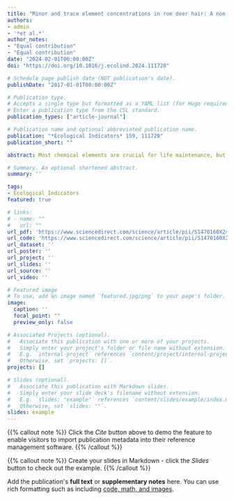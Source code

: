 ```yaml
---
title: "Minor and trace element concentrations in roe deer hair: A non-invasive method to define reference values in wildlife"
authors:
- admin
- '*et al.*'
author_notes:
- "Equal contribution"
- "Equal contribution"
date: "2024-02-01T00:00:00Z"
doi: "https://doi.org/10.1016/j.ecolind.2024.111720"

# Schedule page publish date (NOT publication's date).
publishDate: "2017-01-01T00:00:00Z"

# Publication type.
# Accepts a single type but formatted as a YAML list (for Hugo requirements).
# Enter a publication type from the CSL standard.
publication_types: ["article-journal"]

# Publication name and optional abbreviated publication name.
publication: "*Ecological Indicators* 159, 111720"
publication_short: ""

abstract: Most chemical elements are crucial for life maintenance, but the intake of non-essential elements or inadequate concentrations of essential ones can have major consequences on wildlife health. However, concentrations of minor and trace elements remain largely unknown in free-ranging animals. This study aimed to establish the first reference values for 22 essential (Ca, Co, Cr, Cu, Fe, K, Mg, Mn, Mo, Na, Ni, Se, Zn) and non-essential (Al, As, Cd, Hg, Pb, Sb, Sr, Ti, Tl) elements in roe deer hair (*Capreolus capreolus*), to assess the degree of covariation between elements, and to investigate how individual characteristics and environmental context influence minor and trace element profiles. To do so, 758 hair samples from 542 individuals were collected between 2016 and 2019 in five roe deer populations (i.e. Ain, Chizé, Châteauvillain-Arc-en-Barrois, Jura and Trois-Fontaines) inhabiting contrasted habitats in France. Compared to the scarce literature on minor and trace elements in roe deer hair, concentrations were generally lower, and correlations between elements were mostly positive. Element concentrations were also heterogeneously distributed among populations, with overall greater heterogeneity in two (i.e. Jura and Châteauvillain-Arc-en-Barrois) of the five populations, which could be explained by their specific environmental characteristics (e.g. vegetation, climate, altitude). Overall, minor and trace element concentrations did not differ according to age and sex. Further studies on element bioavailability are needed to clarify whether the observed heterogeneity of element concentrations in roe deer hair is primarily driven by individual or by geographical characteristics.

# Summary. An optional shortened abstract.
summary: ''

tags:
- Ecological Indicators
featured: true

# links:
# - name: ""
#   url: ""
url_pdf: 'https://www.sciencedirect.com/science/article/pii/S1470160X24001778/pdfft?md5=1cd262a352c90a7e6ef089570662810d&pid=1-s2.0-S1470160X24001778-main.pdf'
url_code: 'https://www.sciencedirect.com/science/article/pii/S1470160X24001778?via%3Dihub'
url_dataset: ''
url_poster: ''
url_project: ''
url_slides: ''
url_source: ''
url_video: ''

# Featured image
# To use, add an image named `featured.jpg/png` to your page's folder. 
image:
  caption: ''
  focal_point: ""
  preview_only: false

# Associated Projects (optional).
#   Associate this publication with one or more of your projects.
#   Simply enter your project's folder or file name without extension.
#   E.g. `internal-project` references `content/project/internal-project/index.md`.
#   Otherwise, set `projects: []`.
projects: []

# Slides (optional).
#   Associate this publication with Markdown slides.
#   Simply enter your slide deck's filename without extension.
#   E.g. `slides: "example"` references `content/slides/example/index.md`.
#   Otherwise, set `slides: ""`.
slides: example
---
```


{{% callout note %}}
Click the *Cite* button above to demo the feature to enable visitors to import publication metadata into their reference management software.
{{% /callout %}}

{{% callout note %}}
Create your slides in Markdown - click the *Slides* button to check out the example.
{{% /callout %}}

Add the publication's **full text** or **supplementary notes** here. You can use rich formatting such as including [code, math, and images](https://docs.hugoblox.com/content/writing-markdown-latex/).
